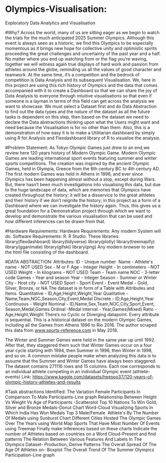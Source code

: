 # Olympics-Visualisation:
Exploratory Data Analytics and Visualisation

#Why?
Across the world, many of us are sitting eager as we begin to watch the trials for the much anticipated 2025 Summer Olympics. Although this event is always seen as a historic, we find this Olympics to be especially momentous as it brings new hope for collective unity and optimistic spirits proceeding the great challenges and uncertainty of the past year and a half. No matter where you end up watching from or the flag you’re waving, together we will witness again true displays of hard work and passion from athletes around the globe, reminding us all the values of good character and teamwork. At the same time, it’s a competition and the bedrock of competition is Data Analysis and its subsequent Visualisation. We, here in this project are using this rich history of Olympics and the data that comes accompanied with it to create a Dashboard so that we can share the joy of Data Analysis to everyone through intuitive visualisations so that even if someone is a layman in terms of this field can get across the analysis we want to showcase. We must select a Dataset first and do Data Abstraction to find out the data types and the nature of the dataset as all the future tasks is dependent on this step, then based on the dataset we need to declare the Data abstractions thinking upon what the Users might want and need because the Visualisation is for no other than them. Also, this is a demonstration of how easy it is to make a Utilitarian dashboard by simply using R for Analysis and Flexdashboard library of R to visualise the analysis.

#Problem Statement:
As Tokyo Olympic Games just drew to an end,we review here 120 years history of Modern Olympic Game. Modern Olympic Games are leading international sport events featuring summer and winter sports competitions. The creation was inspired by the ancient Olympic Games, held in Olympia, Greece from the 8th century BC to 4th century AD. The first modern Games was held in Athens in 1896, and ever since Olympics has been happening almost without a stop, except during Wars. But, there hasn’t been much investigations into visualising this data, but due to the huge landscape of data, which are memories that Olympics have created throughout the history; it will be a disservice to the great athletes and their history if we don’t reignite the history; in this project as a form of a Dashboard where we can investigate the history again. Thus, this gives us a great foundation for a Demonstration project through which we want to develop and demonstrate the various visualisation that can be used and how different inferences can be drawn from that.

#Hardware Requirements:
Hardware Requirements:
Any modern System will do.
Software Requirements:
R.
R Studio.
These libraries:
library(flexdashboard)
library(tidyverse)
library(plotly)
library(treemapify)
library(gganimate)
library(gifski)
library(png)
Any modern browser to see the html file consisting of the dashboard.

#DATA ABSTRACTION:
Attributes:
ID - Unique number 
Name - Athlete's name - NOT USED
Sex - M or F
Age - Integer
Height - In centimeters - NOT USED
Weight - In kilograms - NOT USED
Team - Team name
NOC - 3-letter code
Games - Year and season
Year - Integer
Season - Summer or Winter
City - Host city - NOT USED
Sport - Sport
Event - Event
Medal - Gold, Silver, Bronze, or NA
The dataset is in form of a Table with Attributes and Items.
Quantitative - ID,Age,Height,Weight,Year
Qualitative - Name,Team,NOC,Season,City,Event,Medal
Discrete - ID,Age,Height,Year
Continuous - Weight
Nominal - ID,Name,Sex,Team,NOC,City,Sport,Event, Season,Medal,Games
Ordinal -Medal
Interval - Year,Games(Mixed)
Ratio -Age,Height,Weight
There’s no Cyclic or Diverging datapoint. Every attribute is sequential.
This is a historical dataset on the modern Olympic Games, including all the Games from Athens 1896 to Rio 2016. The author scraped this data from www.sports-reference.com in May 2018. 

The Winter and Summer Games were held in the same year up until 1992. After that, they staggered them such that Winter Games occur on a four year cycle starting with 1994, then Summer in 1996, then Winter in 1998, and so on. A common mistake people make when analyzing this data is to assume that the Summer and Winter Games have always been staggered.
The dataset contains 271116 rows and 15 columns. Each row corresponds to an individual athlete competing in an individual Olympic event (athlete-events)
Link: https://www.kaggle.com/datasets/heesoo37/120-years-of-olympic-history-athletes-and-results

#Task abstractions Identified:
The Variation Female Participants In Comparison To Male Participants-Line graph
Relationship Between Height Vs Weight Vs Age of Participants -Scatterplot
Top 10 Nations To Win Gold, Silver and Bronze Medals-Donut Chart
Word-Cloud Visualizing Sports In Which India Has Won Medals
Top 3 Male/Female  Athlete's By The Number Of Medals using Sunburst Chart
Different Cities Hosted The Olympic Games Over The Years using World Map
Sports That Have Most Number Of Events using Treemap
Finally make Inferences based on these charts
Indicate the number of Athletes based on countries on a Word Cloud-Present and find patterns
The Relation Between Various Features And Labels In The Olympics Dataset- Production, Derive Patterns
The Overall Spread Of The Age Of Athletes on- Boxplot
The Overall Trend Of The Summer Olympics Participation-Line graph
